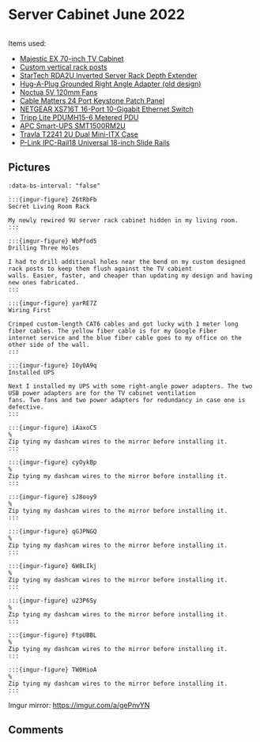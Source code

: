 # Server Cabinet June 2022

```{tags} homelab
```

Items used:

* [Majestic EX 70-inch TV Cabinet](https://bawoodworksllc.com/collections/media-consoles)
* [Custom vertical rack posts](https://github.com/Robpol86/TV-Cabinet-Rack-Posts)
* [StarTech RDA2U Inverted Server Rack Depth Extender](https://www.startech.com/en-us/server-management/rda2u)
* [Hug-A-Plug Grounded Right Angle Adapter (old design)](https://www.hugaplug.com/)
* [Noctua 5V 120mm Fans](https://noctua.at/en/products/fan/nf-f12-5v)
* [Cable Matters 24 Port Keystone Patch Panel](https://www.amazon.com/gp/product/B0072JVT02)
* [NETGEAR XS716T 16-Port 10-Gigabit Ethernet Switch](https://www.netgear.com/business/wired/switches/smart/xs716t/)
* [Tripp Lite PDUMH15-6 Metered PDU](https://www.tripplite.com/1-4kw-single-phase-metered-pdu-120v~pdumh156)
* [APC Smart-UPS SMT1500RM2U](https://www.apc.com/us/en/product/SMT1500RM2U)
* [Travla T2241 2U Dual Mini-ITX Case](http://www.travla.com.tw/products_detail.php?index_id=56&index_m1_id=4&index_m2_id=23)
* [P-Link IPC-Rail18 Universal 18-inch Slide Rails](http://www.plinkusa.net/webrail18.htm)

## Pictures

```{carousel}
:data-bs-interval: "false"

:::{imgur-figure} Z6tRbFb
Secret Living Room Rack

My newly rewired 9U server rack cabinet hidden in my living room.
:::

:::{imgur-figure} WbPfod5
Drilling Three Holes

I had to drill additional holes near the bend on my custom designed rack posts to keep them flush against the TV cabient
walls. Easier, faster, and cheaper than updating my design and having new ones fabricated.
:::

:::{imgur-figure} yarRE7Z
Wiring First

Crimped custom-length CAT6 cables and got lucky with 1 meter long fiber cables. The yellow fiber cable is for my Google Fiber
internet service and the blue fiber cable goes to my office on the other side of the wall.
:::

:::{imgur-figure} I0y0A9q
Installed UPS

Next I installed my UPS with some right-angle power adapters. The two USB power adapters are for the TV cabinet ventilation
fans. Two fans and two power adapters for redundancy in case one is defective.
:::

:::{imgur-figure} iAaxoC5
%
Zip tying my dashcam wires to the mirror before installing it.
:::

:::{imgur-figure} cyOykBp
%
Zip tying my dashcam wires to the mirror before installing it.
:::

:::{imgur-figure} sJ8ooy9
%
Zip tying my dashcam wires to the mirror before installing it.
:::

:::{imgur-figure} qGJPNGQ
%
Zip tying my dashcam wires to the mirror before installing it.
:::

:::{imgur-figure} 6W8LIkj
%
Zip tying my dashcam wires to the mirror before installing it.
:::

:::{imgur-figure} u23P6Sy
%
Zip tying my dashcam wires to the mirror before installing it.
:::

:::{imgur-figure} FtpUBBL
%
Zip tying my dashcam wires to the mirror before installing it.
:::

:::{imgur-figure} TW0HioA
%
Zip tying my dashcam wires to the mirror before installing it.
:::
```

Imgur mirror: https://imgur.com/a/gePnvYN

## Comments

```{disqus}
```
